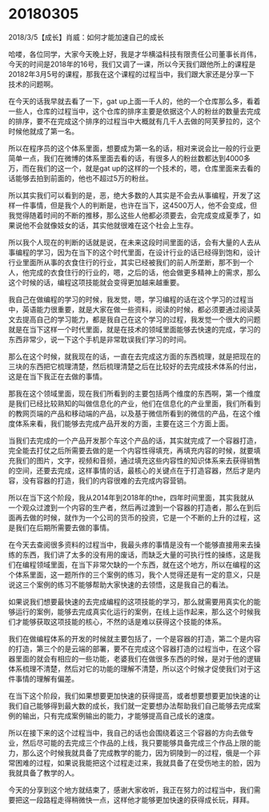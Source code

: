 # 20180305

2018/3/5【成长】肖威：如何才能加速自己的成长

哈喽，各位同学，大家今天晚上好，我是才华横溢科技有限责任公司董事长肖伟，今天的时间是2018年的16号，我们又调了一课，所以今天我们跟他所上的课程是20182年3月5号的课程，那我在这个课程的过程当中，我们跟大家还是分享一下技术的问题啊。

在今天的话我早就去看了一下，gat up上面一千人的，他的一个仓库那么多，看着一些人，仓库的过程当中，这个仓库的排序主要是依据这个人的粉丝的数量去完成的排序，要不在完成这个排序的过程当中大概就有几千人去做的阿芙萝拉的，这个时候他就成了第一名。

所以在程序员的这个体系里面，想要成为第一名的话，相对来说会比一般的行业更简单一点，我们在微博的体系里面去看的话，有很多人的粉丝数都达到4000多万，而在我们的这一个，就是gat up的这样的一个技术的，嗯，仓库里面来去看的话能够去拍到前面的，他也不超过5万的粉丝。

所以其实我们可以看到的是，恶，绝大多数的人其实是不会去从事编程，开发了这样一件事情，但是我个人的判断是，也许在当下，这4500万人，他不会变成，但我觉得随着时间的不断的推移，那么这些人他都必须要去，会完成变成夏季了，如果说他不会就像妓女的话，其实他就很难在这个社会上生存。

所以我个人现在的判断的话就是说，在未来这段时间里面的话，会有大量的人去从事编程的学习，因为在当下的这个时代里面，在设计行业的话已经得到饱和，设计行业里面所从事的衣食住行的行业，其实已经被我们的前人所垄断，那不到一个人，他完成的衣食住行的行业的，嗯，之后的话，他会做更多精神上的需求，那么这个时候的话，编程这项技能就会变得更加越来越重要。

我自己在做编程的学习的时候，我发觉，嗯，学习编程的话在这个学习的过程当中，英语能力很重要，就是大家在做一些资料，阅读的时候，都必须要通过阅读英文去提高自己的学习能力，都是我自己在这个学习的过程，我发觉一个很大的问题就是在当下这样一个时代里面，就是在技术的领域里面能够去快速的完成，学习的东西非常少，说一下这个手机是非常耽误我们学习的时间。

那么在这个时候，就我现在的话，一直在去完成这方面的东西梳理，就是把现在的三块的东西把它梳理清楚，然后梳理清楚之后在比较好的去完成技术体系的付出，这是在当下我正在去做的事情。

那我在这个领域里面，现在我们所看到的主要包括两个维度的东西啊，第一个维度是我们已经比较熟知的叫做信息化的产业，他们在信息化的产业里面，我们所看到的教网页端的产品和移动端的产品，以及基于微信所看到的微信的产品，在这个维度体系来看，我们能够去完成产品开发的方面，主要在这三个方面上面。

当我们去完成的一个产品开发那个车这个产品的话，其实就完成了一个容器打造，完全能去打仗之后所需要去做的是一个内容性得填充，再填充内容的时候，就要填充我们的图片，文字，视频和音频，通过填充这些内容性的知识体系来去获得销售的空间，还要去完成，这样事情的话，最核心的关键点在于打造容器，然后才是内容，没有容器的打造，我们的内容很难的去完成内容营销。

所以在当下这个阶段，我从2014年到2018年的the，四年时间里面，其实我就从一个观众过渡到一个内容的生产者，然后再过渡到一个容器的打造者，那么在到后面再去做的时候，就作为一个公司的货币的投资，它是一个不断的上升的过程，这是我们在后期所需要去做的事情。

在今天去查阅很多资料的过程当中，我最头疼的事情是没有一个能够直接用来去操练的东西，我们讲了太多的没有用的废话，而缺乏大量的可执行性的操练，这是我们在编程领域里面，在当下非常欠缺的一个东西，就在这个地方，所以在编程的这个体系里面，这一题所作的三个案例的练习，我个人觉得还是有一定的意义，只是说这三个案例的练习不能够帮助大家快速的去领悟，这是我自己的看法。

如果说我们想要最快速的去完成编程的这项技能的学习，那么就需要用真实化的能够运行的案例，能够去完成真实化运行的案例，在线上运作起来，那么这个时候我们才能够获取这项技能的核心，不然的话是难以获得这个技能的体系。

我们在做编程体系的开发的时候就主要包括了，一个是容器的打造，第二个是内容的打造，第三个的是云端的部署，要不在完成这个容器打造的过程当中，在这个容器里面的就会有相应的一些功能，老婆我们在做很多东西的时候，是对于他的逻辑体系梳理不清楚，然后对它的功能的理解不清楚，所以这个时候才促使我们对于这件事情的理解有偏差。

在当下这个阶段，我们如果想要更加快速的获得提高，或者想要想要更加快速的让我们自己能够得到最大数的成长，我们就一定要想办法帮助我们自己能够去完成案例的输出，只有完成案例输出的能力，才能够提高自己成长的速度。

所以在接下来的这个过程当中，我自己的话也会围绕着这三个容器的方向去做专业，然后尽可能的去完成三个作品的上线，我只要能够具备完成三个作品上限的能力，那么这个时候我就具备了完成教学的能力，因为铜陵到一的过程，俄是一个非常困难的过程，如果说我能把这个过程走过来，我就具备了在受伤地主的脸，因为我就具备了教学的人。

今天的分享到这个地方就结束了，感谢大家收听，我正在努力的过程当中，我们需要把这一段路程走得稍微快一点，这样他才能够更加快速的获得成长玩，拜拜。
